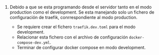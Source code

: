 1. Debido a que se esta programando desde el servidor tanto en el modo production como el development. Se esta manejando solo un fichero de configuración de traefik, conrrespondiente al modo production. 

    - Se requiere crear el fichero `traefik.dev.toml` para el modo development.
    - Relacionar esta fichero con el archivo de configuración `docker-compose-dev.yml`.
    - Terminar de configurar docker compose en modo development.
